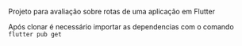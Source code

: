 Projeto para avaliação sobre rotas de uma aplicação em Flutter

Após clonar é necessário importar as dependencias com o comando `flutter pub get`